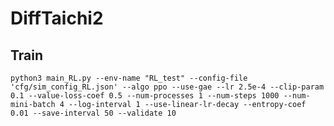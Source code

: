 # DiffTaichi2



## Train

`python3 main_RL.py --env-name "RL_test" --config-file 'cfg/sim_config_RL.json' --algo ppo --use-gae --lr 2.5e-4 --clip-param 0.1 --value-loss-coef 0.5 --num-processes 1 --num-steps 1000 --num-mini-batch 4 --log-interval 1 --use-linear-lr-decay --entropy-coef 0.01 --save-interval 50 --validate 10`

